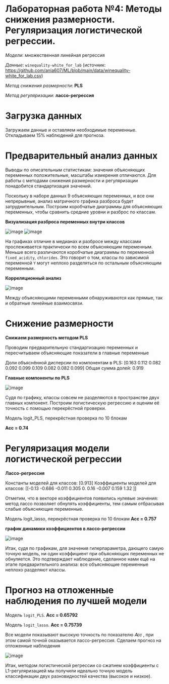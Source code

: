 # Лабораторная работа №4: Методы снижения размерности. Регуляризация логистической регрессии.

_Модели_: множественная линейная регрессия

_Данные_: `winequality-white_for_lab` (источник: https://github.com/ania607/ML/blob/main/data/winequality-white_for_lab.csv)

_Метод снижения размерности_: **PLS**

_Метод регуляризации_: **лассо\-регрессия**

# Загрузка данных

Загружаем данные и оставляем необходимые переменные. Откладываем 15% наблюдений для прогноза.

# Предварительный анализ данных

Выводы по описательным статистикам: значения объясняющих переменных положительные, масштабы измерения отличаются. Для работы с методами снижения размерности и регуляризации понадобится стандартизация значений.   

Поскольку в наборе данных 9 объясняющих переменных, и все они непрерывные, анализ матричного графика разброса будет затруднительным. Построим коробчатые диаграммы для объясняющих переменных, чтобы сравнить средние уровни и разброс по классам.  

**Визуализация разброса переменных внутри классов**

![image](https://user-images.githubusercontent.com/91901972/202547886-3d75c966-8f80-46e9-8e7b-db6eacaace84.png)
![image](https://user-images.githubusercontent.com/91901972/202547975-a3bccc2e-d8c6-4b10-a143-ef63f08b3216.png)

На графиках отличие в медианах и разбросе между классами прослеживается практически по всем объясняющим переменным. Меньше всего различаются коробчатые диаграммы по переменной `fixed_acidity`, `chlorides`. Это говорит о том, классы по зависимой переменной `Y` могут неплохо разделяться по остальным объясняющим переменным.  

**Корреляционный анализ**

![image](https://user-images.githubusercontent.com/91901972/202547775-d1c39797-00b6-459f-8d2b-e7c551010226.png)

Между объясняющими переменными обнаруживаются как прямые, так и обратные линейные взаимосвязи.

# Снижение размерности

**Снижаем размерность методом PLS**

Проводим предварительную стандартизацию переменных и пересчитываем объясняющие показатели в главные переменные

Доли объяснённой дисперсии по компонентам в PLS:
 [0.163 0.112 0.082 0.092 0.099 0.109 0.082 0.082 0.099] 
Общая сумма долей: 0.919

**Главные компоненты по PLS**

![image](https://user-images.githubusercontent.com/50529632/199738832-3b68ff75-0294-4e10-8c97-9b76a1aa03ef.png)

Судя по графику, классы совсем не разделяются в пространстве двух главных компонент. Построим логистическую регрессию и оценим её точность с помощью перекрёстной проверки.

Модель logit_PLS, перекрёстная проверка по 10 блокам

**Acc = 0.74**

# Регуляризация модели логистической регрессии

**Лассо-регрессия**

Константы моделей для классов:
 [0.913] 
Коэффициенты моделей для классов:
 [[-0.13  -0.686 -0.011  0.305  0.     0.16  -0.007  0.159  1.32 ]]

Отметим, что в векторе коэффициентов появились нулевые значения: метод лассо позволяет обнулять коэффициенты, тем самым отбрасывая слабые объясняющие переменные.

Модель logit_lasso, перекрёстная проверка по 10 блокам
**Acc = 0.757**

**график динамики коэффициентов в лассо-регрессии**

![image](https://user-images.githubusercontent.com/91901972/202549374-ed71ca80-2f37-47cd-b339-95817a8ea545.png)

Итак, судя по графикам, для значения гиперпараметра, дающего самую точную модель, ни один коэффициент при объясняющих переменных не обнуляется. 
Это подтверждает наблюдение, сделанное нами ещё на этапе предварительного анализа: все объясняющие переменные неплохо разделяют классы.

# Прогноз на отложенные наблюдения по лучшей модели

Модель `logit_PLS`. **Acc = 0.65792**

Модель `logit_lasso`. **Acc = 0.75739**

Все модели показывают высокую точность по показателю  𝐴𝑐𝑐 , при этом самой точной оказывается лассо-регрессия. Сделаем прогноз на отложенные наблюдения

![image](https://user-images.githubusercontent.com/91901972/202550116-3ee68aec-c881-4395-a949-2b9a0917b3b8.png)

Итак, методом логистической регрессии со сжатием коэффициенты с L1-регуляризацией мы получили идеально точную модель классификации двух разновидностей качества (высокое и низкое).  
